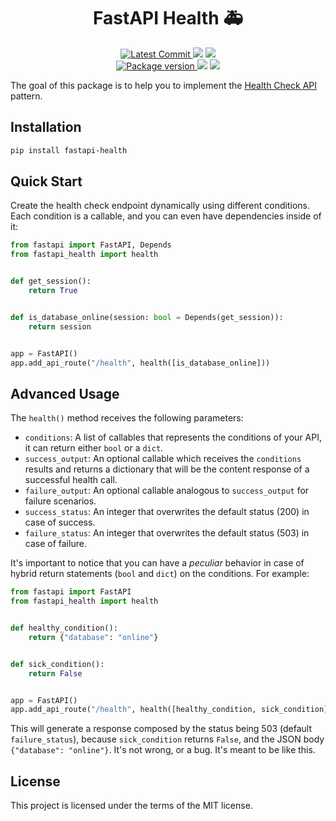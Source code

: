 <h1 align="center">
    <strong>FastAPI Health 🚑️</strong>
</h1>
<p align="center">
    <a href="https://github.com/Kludex/fastapi-health" target="_blank">
        <img src="https://img.shields.io/github/last-commit/Kludex/fastapi-health" alt="Latest Commit">
    </a>
        <img src="https://img.shields.io/github/workflow/status/Kludex/fastapi-health/Test">
        <img src="https://img.shields.io/codecov/c/github/Kludex/fastapi-health">
    <br />
    <a href="https://pypi.org/project/fastapi-health" target="_blank">
        <img src="https://img.shields.io/pypi/v/fastapi-health" alt="Package version">
    </a>
    <img src="https://img.shields.io/pypi/pyversions/fastapi-health">
    <img src="https://img.shields.io/github/license/Kludex/fastapi-health">
</p>

The goal of this package is to help you to implement the [Health Check API](https://microservices.io/patterns/observability/health-check-api.html) pattern.

## Installation

``` bash
pip install fastapi-health
```

## Quick Start

Create the health check endpoint dynamically using different conditions. Each condition is a
callable, and you can even have dependencies inside of it:

```python
from fastapi import FastAPI, Depends
from fastapi_health import health


def get_session():
    return True


def is_database_online(session: bool = Depends(get_session)):
    return session


app = FastAPI()
app.add_api_route("/health", health([is_database_online]))
```

## Advanced Usage

The `health()` method receives the following parameters:
- `conditions`: A list of callables that represents the conditions of your API, it can return either `bool` or a `dict`.
- `success_output`: An optional callable which receives the `conditions` results and returns a dictionary that will be the content response of a successful health call.
- `failure_output`: An optional callable analogous to `success_output` for failure scenarios.
- `success_status`: An integer that overwrites the default status (200) in case of success.
- `failure_status`: An integer that overwrites the default status (503) in case of failure.

It's important to notice that you can have a _peculiar_ behavior in case of hybrid return statements (`bool` and `dict`) on the conditions.
For example:

``` Python
from fastapi import FastAPI
from fastapi_health import health


def healthy_condition():
    return {"database": "online"}


def sick_condition():
    return False


app = FastAPI()
app.add_api_route("/health", health([healthy_condition, sick_condition]))
```

This will generate a response composed by the status being 503 (default `failure_status`), because `sick_condition` returns `False`, and the JSON body `{"database": "online"}`. It's not wrong, or a bug. It's meant to be like this.

## License

This project is licensed under the terms of the MIT license.
